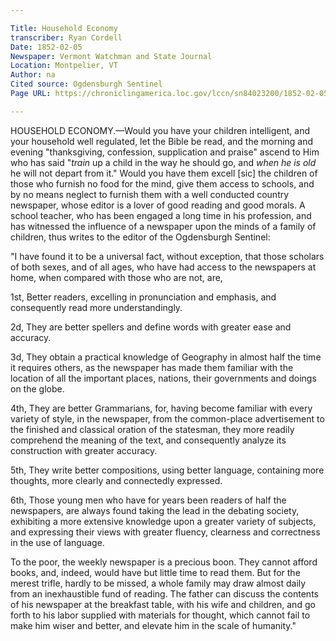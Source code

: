 ```yaml
---

Title: Household Economy
transcriber: Ryan Cordell
Date: 1852-02-05   
Newspaper: Vermont Watchman and State Journal
Location: Montpelier, VT
Author: na
Cited source: Ogdensburgh Sentinel
Page URL: https://chroniclingamerica.loc.gov/lccn/sn84023200/1852-02-05/ed-1/seq-4/

---
```


HOUSEHOLD ECONOMY.—Would you have your children intelligent, and your household well regulated, let the Bible be read, and the morning and evening "thanksgiving, confession, supplication and praise" ascend to Him who has said "_train_ up a child in the way he should go, and _when he is old_ he will not depart from it." Would you have them excell [sic] the children of those who furnish no food for the mind, give them access to schools, and by no means neglect to furnish them with a well conducted country newspaper, whose editor is a lover of good reading and good morals. A school teacher, who has been engaged a long time in his profession, and has witnessed the influence of a newspaper upon the minds of a family of children, thus writes to the editor of the Ogdensburgh Sentinel:

"I have found it to be a universal fact, without exception, that those scholars of both sexes, and of all ages, who have had access to the newspapers at home, when compared with those who are not, are,

1st, Better readers, excelling in pronunciation and emphasis, and consequently read more understandingly.

2d, They are better spellers and define words with greater ease and accuracy.

3d, They obtain a practical knowledge of Geography in almost half the time it requires others, as the newspaper has made them familiar with the location of all the important places, nations, their governments and doings on the globe.

4th, They are better Grammarians, for, having become familiar with every variety of style, in the newspaper, from the common-place advertisement to the finished and classical oration of the statesman, they more readily comprehend the meaning of the text, and consequently analyze its construction with greater accuracy.

5th, They write better compositions, using better language, containing more thoughts, more clearly and connectedly expressed.

6th, Those young men who have for years been readers of half the newspapers, are always found taking the lead in the debating society, exhibiting a more extensive knowledge upon a greater variety of subjects, and expressing their views with greater fluency, clearness and correctness in the use of language. 

To the poor, the weekly newspaper is a precious boon. They cannot afford books, and, indeed, would have but little time to read them. But for the merest trifle, hardly to be missed, a whole family may draw almost daily from an inexhaustible fund of reading. The father can discuss the contents of his newspaper at the breakfast table, with his wife and children, and go forth to his labor supplied with materials for thought, which cannot fail to make him wiser and better, and elevate him in the scale of humanity."